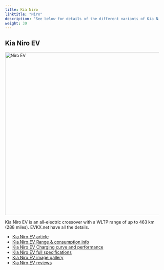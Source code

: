 ```yaml
---
title: Kia Niro
linktitle: "Niro"
description: "See below for details of the different variants of Kia Niro"
weight: 30
---
```

## Kia Niro EV

<a href="/models/kia/niro/niro_ev/"><img src="https://media.evkx.net/multimedia/models/kia/niro/niro_ev/main_1_st.jpg" width="800" height="533" alt="Niro EV" ></a>

Kia Niro EV is an all-electric crossover with a WLTP range of up to 463 km (288 miles). EVKX.net have all the details. 

- [Kia Niro EV article](/models/kia/niro/niro_ev/)
- [Kia Niro EV Range & consumption info](/models/kia/niro/niro_ev//rangeandconsumption)
- [Kia Niro EV Charging curve and performance](/models/kia/niro/niro_ev//chargingcurve)
- [Kia Niro EV full specifications](/models/kia/niro/niro_ev//specifications)
- [Kia Niro EV image gallery](/models/kia/niro/niro_ev//gallery)
- [Kia Niro EV reviews](/models/kia/niro/niro_ev//reviews)

